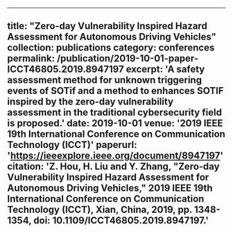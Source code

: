 
---
title: "Zero-day Vulnerability Inspired Hazard Assessment for Autonomous Driving Vehicles"
collection: publications
category: conferences
permalink: /publication/2019-10-01-paper-ICCT46805.2019.8947197
excerpt: 'A safety assessment method for unknown triggering events of SOTif and a method to enhances SOTIF inspired by the zero-day vulnerability assessment in the traditional cybersecurity field is proposed.'
date: 2019-10-01
venue: '2019 IEEE 19th International Conference on Communication Technology (ICCT)'
paperurl: 'https://ieeexplore.ieee.org/document/8947197'
citation: 'Z. Hou, H. Liu and Y. Zhang, &quot;Zero-day Vulnerability Inspired Hazard Assessment for Autonomous Driving Vehicles,&quot; 2019 IEEE 19th International Conference on Communication Technology (ICCT), Xian, China, 2019, pp. 1348-1354, doi: 10.1109/ICCT46805.2019.8947197.'
---


